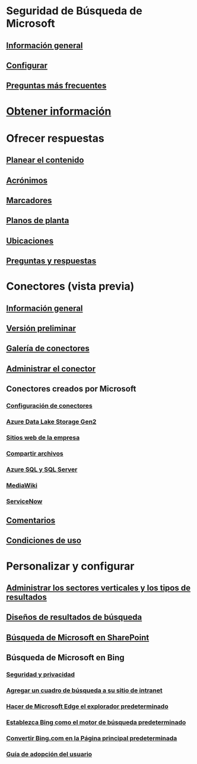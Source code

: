 # Seguridad de Búsqueda de Microsoft
## [Información general](overview-microsoft-search.md)
## [Configurar](setup-microsoft-search.md)
## [Preguntas más frecuentes](faqs.md)
# [Obtener información](get-insights.md)
# Ofrecer respuestas
## [Planear el contenido](plan-your-content.md)
## [Acrónimos](manage-acronyms.md)
## [Marcadores](manage-bookmarks.md)
## [Planos de planta](manage-floorplans.md)
## [Ubicaciones](manage-locations.md)
## [Preguntas y respuestas](manage-qas.md)
# Conectores (vista previa)
## [Información general](connectors-overview.md)
## [Versión preliminar](connectors-preview.md)
## [Galería de conectores](connectors-gallery.md)
## [Administrar el conector](manage-connector.md)
## Conectores creados por Microsoft
### [Configuración de conectores](configure-connector.md)
### [Azure Data Lake Storage Gen2](azure-data-lake-connector.md)
### [Sitios web de la empresa](enterprise-web-connector.md)
### [Compartir archivos](file-share-connector.md)
### [Azure SQL y SQL Server](MSSQL-connector.md)
### [MediaWiki](mediawiki-connector.md)
### [ServiceNow](servicenow-connector.md)
## [Comentarios](connectors-feedback.md)
## [Condiciones de uso](terms-of-use.md)
# Personalizar y configurar
## [Administrar los sectores verticales y los tipos de resultados](customize-search-page.md)
## [Diseños de resultados de búsqueda](customize-results-layout.md)
## [Búsqueda de Microsoft en SharePoint](get-started-search-in-sharepoint-online.md)
## Búsqueda de Microsoft en Bing
### [Seguridad y privacidad](security-for-search.md)
### [Agregar un cuadro de búsqueda a su sitio de intranet](add-a-search-box-to-your-intranet-site.md)
### [Hacer de Microsoft Edge el explorador predeterminado](set-default-browser.md)
### [Establezca Bing como el motor de búsqueda predeterminado](set-default-search-engine.md)
### [Convertir Bing.com en la Página principal predeterminada](set-default-homepage.md)
### [Guía de adopción del usuario](user-adoption-guide.md)
